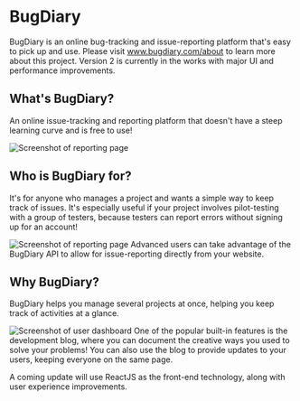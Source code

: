 # BugDiary

BugDiary is an online bug-tracking and issue-reporting platform that's easy to pick up and use. Please visit www.bugdiary.com/about to learn more about this project. Version 2 is currently in the works with major UI and performance improvements.

## What's BugDiary?
An online issue-tracking and reporting platform that doesn't have a steep learning curve and is free to use!

![Screenshot of reporting page](https://www.bugdiary.com/static/images/scrnsht2.png)

## Who is BugDiary for?
It's for anyone who manages a project and wants a simple way to keep track of issues. It's especially useful if your project involves pilot-testing with a group of testers, because testers can report errors without signing up for an account!

![Screenshot of reporting page](https://www.bugdiary.com/static/images/scrnsht1.png)
Advanced users can take advantage of the BugDiary API to allow for issue-reporting directly from your website.

## Why BugDiary?
BugDiary helps you manage several projects at once, helping you keep track of activities at a glance.

![Screenshot of user dashboard](https://www.bugdiary.com/static/images/scrnsht3.png)
One of the popular built-in features is the development blog, where you can document the creative ways you used to solve your problems! You can also use the blog to provide updates to your users, keeping everyone on the same page.



A coming update will use ReactJS as the front-end technology, along with user experience improvements.
